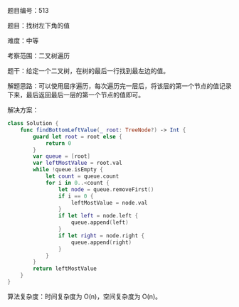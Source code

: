 题目编号：513

题目：找树左下角的值

难度：中等

考察范围：二叉树遍历

题干：给定一个二叉树，在树的最后一行找到最左边的值。

解题思路：可以使用层序遍历，每次遍历完一层后，将该层的第一个节点的值记录下来，最后返回最后一层的第一个节点的值即可。

解决方案：

```swift
class Solution {
    func findBottomLeftValue(_ root: TreeNode?) -> Int {
        guard let root = root else {
            return 0
        }
        var queue = [root]
        var leftMostValue = root.val
        while !queue.isEmpty {
            let count = queue.count
            for i in 0..<count {
                let node = queue.removeFirst()
                if i == 0 {
                    leftMostValue = node.val
                }
                if let left = node.left {
                    queue.append(left)
                }
                if let right = node.right {
                    queue.append(right)
                }
            }
        }
        return leftMostValue
    }
}
```

算法复杂度：时间复杂度为 O(n)，空间复杂度为 O(n)。